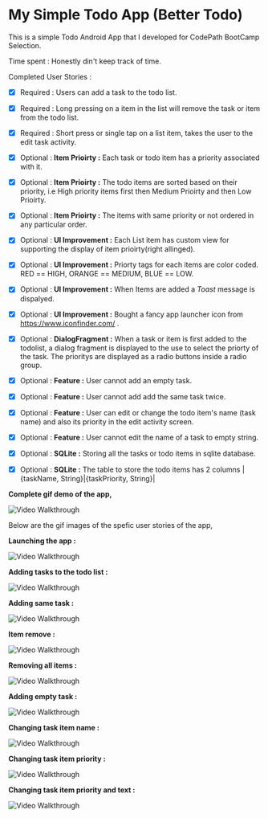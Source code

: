 # My Simple Todo App (Better Todo)

This is a simple Todo Android App that I developed for CodePath BootCamp Selection.


Time spent : Honestly din't keep track of time.

Completed User Stories :
 * [x] Required : Users can add a task to the todo list.
 * [x] Required : Long pressing on a item in the list will remove the task or item from the todo list.
 * [x] Required : Short press or single tap on a list item, takes the user to the edit task activity.
 
 * [x] Optional : **Item Prioirty :** Each task or todo item has a priority associated with it.
 * [x] Optional : **Item Prioirty :** The todo items are sorted based on their priority, i.e High priority items first then Medium Prioirty and then Low Prioirty. 
 * [x] Optional : **Item Prioirty :** The items with same priority or not ordered in any particular order.
 * [x] Optional : **UI Improvement :**  Each List item has custom view for supporting the display of item prioirty(right allinged).
 * [x] Optional : **UI Improvement :** Priorty tags for each items are color coded. RED == HIGH, ORANGE == MEDIUM, BLUE == LOW.
 * [x] Optional : **UI Improvement :** When Items are added a *Toast* message is dispalyed.
 * [x] Optional : **UI Improvement :** Bought a fancy app launcher icon from https://www.iconfinder.com/ .
 * [x] Optional : **DialogFragment :** When a task or item is first added to the todolist, a dialog fragment is displayed to the use to select the priorty of the task. The prioritys are displayed as a radio buttons inside a radio group.
 * [x] Optional : **Feature :** User cannot add an empty task.
 * [x] Optional : **Feature :** User cannot add add the same task twice.
 * [x] Optional : **Feature :** User can edit or change the todo item's name (task name) and also its priority in the edit activity screen.
 * [x] Optional : **Feature :** User cannot edit the name of a task to empty string.
 * [x] Optional : **SQLite :** Storing all the tasks or todo items in sqlite database.
 * [x] Optional : **SQLite :** The table to store the todo items has 2 columns |{taskName, String}|{taskPriority, String}|
 
**Complete gif demo of the app,**

![Video Walkthrough](CompleteAppDemo.gif)

Below are the gif images of the spefic user stories of the app,

**Launching the app :**

![Video Walkthrough](AppLaunch.gif)

**Adding tasks to the todo list :**

![Video Walkthrough](AddingTasks.gif)

**Adding same task :**

![Video Walkthrough](SameTask.gif)

**Item remove :**

![Video Walkthrough](ItemRemove.gif)

**Removing all items :**

![Video Walkthrough](RemovingAllItems.gif)

**Adding empty task :**

![Video Walkthrough](AddingEmptyTask.gif)

**Changing task item name :**

![Video Walkthrough](EditingItemTextAlone.gif)

**Changing task item priority :**

![Video Walkthrough](ChangingItemPriorityAlone.gif)

**Changing task item priority and text :**

![Video Walkthrough](TextAndPriorityChange.gif)

